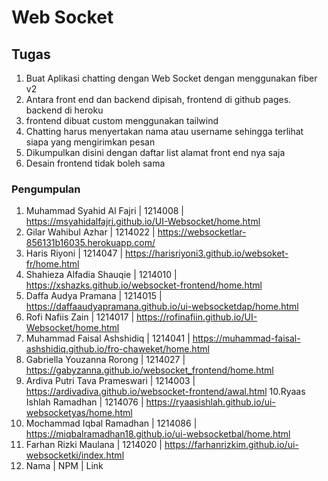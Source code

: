 # Web Socket

## Tugas

1. Buat Aplikasi chatting dengan Web Socket dengan menggunakan fiber v2
2. Antara front end dan backend dipisah, frontend di github pages. backend di heroku
3. frontend dibuat custom menggunakan tailwind
4. Chatting harus menyertakan nama atau username sehingga terlihat siapa yang mengirimkan pesan
5. Dikumpulkan disini dengan daftar list alamat front end nya saja
6. Desain frontend tidak boleh sama

### Pengumpulan

1. Muhammad Syahid Al Fajri | 1214008 | https://msyahidalfajri.github.io/UI-Websocket/home.html
2. Gilar Wahibul Azhar | 1214022 | https://websocketlar-856131b16035.herokuapp.com/
3. Haris Riyoni | 1214047 | https://harisriyoni3.github.io/websoket-fr/home.html
4. Shahieza Alfadia Shauqie | 1214010 | https://xshazks.github.io/websocket-frontend/home.html
5. Daffa Audya Pramana | 1214015 | https://daffaaudyapramana.github.io/ui-websocketdap/home.html
6. Rofi Nafiis Zain | 1214017 | https://rofinafiin.github.io/UI-Websocket/home.html
7. Muhammad Faisal Ashshidiq | 1214041 | https://muhammad-faisal-ashshidiq.github.io/fro-chaweket/home.html
8. Gabriella Youzanna Rorong | 1214027 | https://gabyzanna.github.io/websocket_frontend/home.html
9. Ardiva Putri Tava Prameswari | 1214003 | https://ardivadiva.github.io/websocket-frontend/awal.html
   10.Ryaas Ishlah Ramadhan | 1214076 | https://ryaasishlah.github.io/ui-websocketyas/home.html
10. Mochammad Iqbal Ramadhan | 1214086 | https://miqbalramadhan18.github.io/ui-websocketbal/home.html
11. Farhan Rizki Maulana | 1214020 | https://farhanrizkim.github.io/ui-websocketki/index.html
12. Nama | NPM | Link
